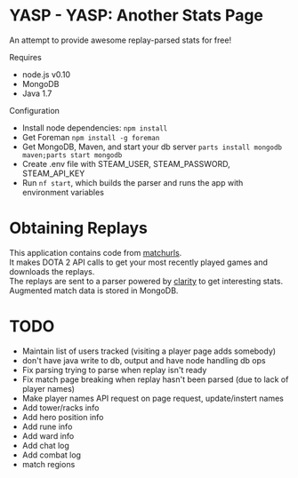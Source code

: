 YASP - YASP: Another Stats Page
====

An attempt to provide awesome replay-parsed stats for free!  

Requires

* node.js v0.10
* MongoDB
* Java 1.7

Configuration

* Install node dependencies: `npm install`
* Get Foreman `npm install -g foreman`
* Get MongoDB, Maven, and start your db server `parts install mongodb maven;parts start mongodb`
* Create .env file with STEAM_USER, STEAM_PASSWORD, STEAM_API_KEY
* Run `nf start`, which builds the parser and runs the app with environment variables

Obtaining Replays
====
This application contains code from [matchurls](https://rjackson.me/tools/matchurls).  
It makes DOTA 2 API calls to get your most recently played games and downloads the replays.  
The replays are sent to a parser powered by [clarity](https://github.com/skadistats/clarity) to get interesting stats.  
Augmented match data is stored in MongoDB.

TODO
====
* Maintain list of users tracked (visiting a player page adds somebody)
* don't have java write to db, output and have node handling db ops
* Fix parsing trying to parse when replay isn't ready
* Fix match page breaking when replay hasn't been parsed (due to lack of player names)
* Make player names API request on page request, update/instert names
* Add tower/racks info
* Add hero position info
* Add rune info
* Add ward info
* Add chat log
* Add combat log
* match regions